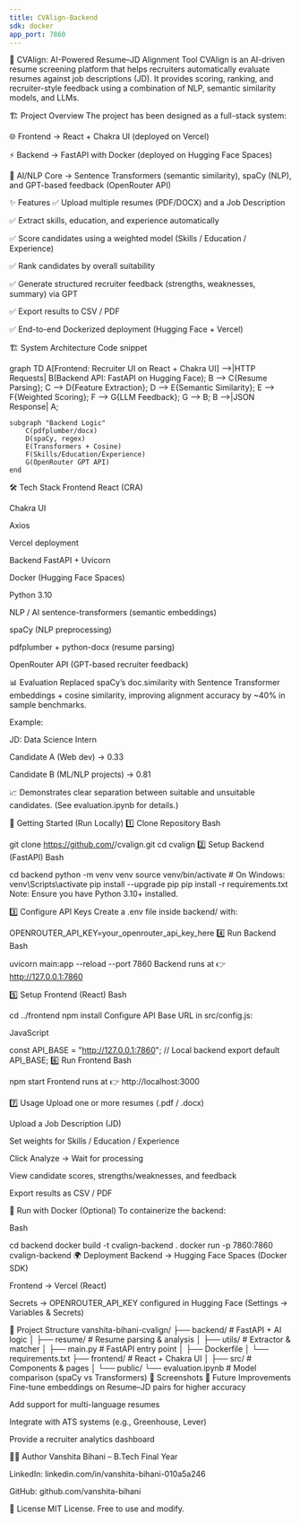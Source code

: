 ```yaml
---
title: CVAlign-Backend
sdk: docker
app_port: 7860
---
```


📄 CVAlign: AI-Powered Resume–JD Alignment Tool
CVAlign is an AI-driven resume screening platform that helps recruiters automatically evaluate resumes against job descriptions (JD). It provides scoring, ranking, and recruiter-style feedback using a combination of NLP, semantic similarity models, and LLMs.

🏗️ Project Overview
The project has been designed as a full-stack system:

🌐 Frontend → React + Chakra UI (deployed on Vercel)

⚡ Backend → FastAPI with Docker (deployed on Hugging Face Spaces)

🧠 AI/NLP Core → Sentence Transformers (semantic similarity), spaCy (NLP), and GPT-based feedback (OpenRouter API)

✨ Features
✅ Upload multiple resumes (PDF/DOCX) and a Job Description

✅ Extract skills, education, and experience automatically

✅ Score candidates using a weighted model (Skills / Education / Experience)

✅ Rank candidates by overall suitability

✅ Generate structured recruiter feedback (strengths, weaknesses, summary) via GPT

✅ Export results to CSV / PDF

✅ End-to-end Dockerized deployment (Hugging Face + Vercel)

🏗️ System Architecture
Code snippet

graph TD
    A[Frontend: Recruiter UI on React + Chakra UI] -->|HTTP Requests| B(Backend API: FastAPI on Hugging Face);
    B --> C{Resume Parsing};
    C --> D{Feature Extraction};
    D --> E{Semantic Similarity};
    E --> F{Weighted Scoring};
    F --> G{LLM Feedback};
    G --> B;
    B -->|JSON Response| A;

    subgraph "Backend Logic"
        C(pdfplumber/docx)
        D(spaCy, regex)
        E(Transformers + Cosine)
        F(Skills/Education/Experience)
        G(OpenRouter GPT API)
    end
🛠️ Tech Stack
Frontend
React (CRA)

Chakra UI

Axios

Vercel deployment

Backend
FastAPI + Uvicorn

Docker (Hugging Face Spaces)

Python 3.10

NLP / AI
sentence-transformers (semantic embeddings)

spaCy (NLP preprocessing)

pdfplumber + python-docx (resume parsing)

OpenRouter API (GPT-based recruiter feedback)

📊 Evaluation
Replaced spaCy’s doc.similarity with Sentence Transformer embeddings + cosine similarity, improving alignment accuracy by ~40% in sample benchmarks.

Example:

JD: Data Science Intern

Candidate A (Web dev) → 0.33

Candidate B (ML/NLP projects) → 0.81

📈 Demonstrates clear separation between suitable and unsuitable candidates.
(See evaluation.ipynb for details.)

🚀 Getting Started (Run Locally)
1️⃣ Clone Repository
Bash

git clone https://github.com/<your-username>/cvalign.git
cd cvalign
2️⃣ Setup Backend (FastAPI)
Bash

cd backend
python -m venv venv
source venv/bin/activate  # On Windows: venv\Scripts\activate
pip install --upgrade pip
pip install -r requirements.txt
Note: Ensure you have Python 3.10+ installed.

3️⃣ Configure API Keys
Create a .env file inside backend/ with:

OPENROUTER_API_KEY=your_openrouter_api_key_here
4️⃣ Run Backend
Bash

uvicorn main:app --reload --port 7860
Backend runs at 👉 http://127.0.0.1:7860

5️⃣ Setup Frontend (React)
Bash

cd ../frontend
npm install
Configure API Base URL in src/config.js:

JavaScript

const API_BASE = "http://127.0.0.1:7860"; // Local backend
export default API_BASE;
6️⃣ Run Frontend
Bash

npm start
Frontend runs at 👉 http://localhost:3000

7️⃣ Usage
Upload one or more resumes (.pdf / .docx)

Upload a Job Description (JD)

Set weights for Skills / Education / Experience

Click Analyze → Wait for processing

View candidate scores, strengths/weaknesses, and feedback

Export results as CSV / PDF

🐳 Run with Docker (Optional)
To containerize the backend:

Bash

cd backend
docker build -t cvalign-backend .
docker run -p 7860:7860 cvalign-backend
🌍 Deployment
Backend → Hugging Face Spaces (Docker SDK)

Frontend → Vercel (React)

Secrets → OPENROUTER_API_KEY configured in Hugging Face
(Settings → Variables & Secrets)

📂 Project Structure
vanshita-bihani-cvalign/
├── backend/            # FastAPI + AI logic
│   ├── resume/         # Resume parsing & analysis
│   ├── utils/          # Extractor & matcher
│   ├── main.py         # FastAPI entry point
│   ├── Dockerfile
│   └── requirements.txt
├── frontend/           # React + Chakra UI
│   ├── src/            # Components & pages
│   └── public/
└── evaluation.ipynb    # Model comparison (spaCy vs Transformers)
📸 Screenshots
📌 Future Improvements
Fine-tune embeddings on Resume–JD pairs for higher accuracy

Add support for multi-language resumes

Integrate with ATS systems (e.g., Greenhouse, Lever)

Provide a recruiter analytics dashboard

👨‍💻 Author
Vanshita Bihani – B.Tech Final Year

LinkedIn: linkedin.com/in/vanshita-bihani-010a5a246

GitHub: github.com/vanshita-bihani

📜 License
MIT License. Free to use and modify.
